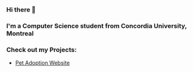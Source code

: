 ### Hi there 👋
### I'm a Computer Science student from Concordia University, Montreal
### Check out my Projects:
* [Pet Adoption Website](https://users.encs.concordia.ca/~a_nuckch/Pet%20Adoption%20Website/index.html)      
<!--
**amannuck/amannuck** is a ✨ _special_ ✨ repository because its `README.md` (this file) appears on your GitHub profile.

Here are some ideas to get you started:

- 🔭 I’m currently working on ...
- 🌱 I’m currently learning ...
- 👯 I’m looking to collaborate on ...
- 🤔 I’m looking for help with ...
- 💬 Ask me about ...
- 📫 How to reach me: ...
- 😄 Pronouns: ...
- ⚡ Fun fact: ...
-->

